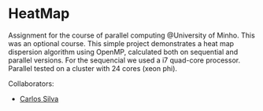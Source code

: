 # HeatMap

Assignment for the course of parallel computing @University of Minho. This was an optional course.
This simple project demonstrates a heat map dispersion algorithm using OpenMP, calculated both on sequential and parallel versions. For the sequencial we used a i7 quad-core processor. Parallel tested on a cluster with 24 cores (xeon phi).

Collaborators:
- [Carlos Silva](https://github.com/CarSilva)
